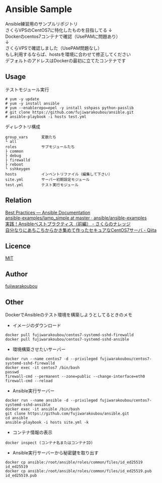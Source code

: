 # Ansible Sample

Ansible練習用のサンプルリポジトリ  
さくらVPSのCentOS7に特化したものを目指してる 
↓  
Dockerのcentos7コンテナで確認（UsePAMに問題あり）  
↓  
さくらVPSで確認しました（UsePAM問題なし）  
もし利用するならば、hostsを環境に合わせて修正してください  
デフォルトのアドレスはDockerの最初に立てたコンテナです  

## Usage

テストモジュール実行

```
# yum -y update
# yum -y install ansible
# yum --enablerepo=epel -y install sshpass python-passlib
# git clone https://github.com/fujiwarakoubou/ansible.git
# ansible-playbook -i hosts test.yml
```

ディレクトリ構成

```
group_vars      変数たち  
└ all
roles           サブモジュールたち
├ common       
├ debug        
├ firewalld    
├ reboot       
└ sshkeygen    
hosts           インベントリファイル（編集して下さい）
site.yml        サーバー初期設定モジュール
test.yml        テスト実行モジュール
```

## Relation

[Best Practices — Ansible Documentation](http://docs.ansible.com/ansible/playbooks_best_practices.html)  
[ansible-examples/lamp_simple at master · ansible/ansible-examples](https://github.com/ansible/ansible-examples/tree/master/lamp_simple)  
[実践！Ansibleベストプラクティス（前編） - さくらのナレッジ](http://knowledge.sakura.ad.jp/tech/3084/)  
[自分なりにあちこちからかき集めて作ったセキュアなCentOS7サーバ - Qiita](http://qiita.com/KurokoSin/items/51e79657f1f2104cf607)  

## Licence

[MIT](https://github.com/fujiwarakoubou/readme/blob/master/MIT)

## Author

[fujiwarakoubou](https://github.com/fujiwarakoubou)


## Other

DockerでAnsibleのテスト環境を構築しようとしてるときのメモ  

* イメージのダウンロード

```
docker pull fujiwarakoubou/centos7-systemd-sshd-firewalld
docker pull fujiwarakoubou/centos7-systemd-sshd-ansible
```

* 環境構築させたいサーバー

```
docker run --name centos7 -d --privileged fujiwarakoubou/centos7-systemd-sshd-firewalld
docker exec -it centos7 /bin/bash
passwd
firewall-cmd --permanent --zone=public --change-interface=eth0
firewall-cmd --reload
```

* Ansible実行サーバー

```
docker run --name ansible -d --privileged fujiwarakoubou/centos7-systemd-sshd-ansible
docker exec -it ansible /bin/bash
git clone https://github.com/fujiwarakoubou/ansible.git
cd ansible
ansible-playbook -i hosts site.yml -k
```

* コンテナ情報の表示  

```
docker inspect (コンテナ名またはコンテナID)
```


* Ansible実行サーバーから秘密鍵を取り出す  

```
docker cp ansible:/root/ansible/roles/common/files/id_ed25519 id_ed25519
docker cp ansible:/root/ansible/roles/common/files/id_ed25519.pub id_ed25519.pub
```

